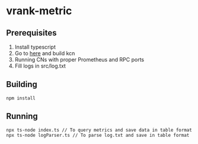 # vrank-metric

## Prerequisites

1. Install typescript
2. Go to [here](https://github.com/hyeonLewis/klaytn/tree/test-logs) and build kcn
3. Running CNs with proper Prometheus and RPC ports
4. Fill logs in src/log.txt

## Building

```
npm install
```

## Running

```
npx ts-node index.ts // To query metrics and save data in table format
npx ts-node logParser.ts // To parse log.txt and save in table format
```
